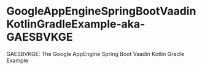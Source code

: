 # GoogleAppEngineSpringBootVaadinKotlinGradleExample-aka-GAESBVKGE
GAESBVKGE: The Google AppEngine Spring Boot Vaadin Kotlin Gradle Example
